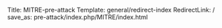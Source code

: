 Title: MITRE-pre-attack
Template: general/redirect-index
RedirectLink: /
save_as: pre-attack/index.php/MITRE/index.html